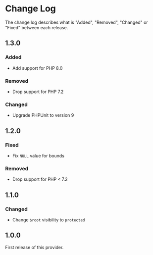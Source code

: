 # Change Log

The change log describes what is "Added", "Removed", "Changed" or "Fixed" between each release.

## 1.3.0

### Added

- Add support for PHP 8.0

### Removed

- Drop support for PHP 7.2

### Changed

- Upgrade PHPUnit to version 9

## 1.2.0

### Fixed

- Fix `NULL` value for bounds

### Removed

- Drop support for PHP < 7.2

## 1.1.0

### Changed

- Change `$root` visibility to `protected`

## 1.0.0

First release of this provider.
